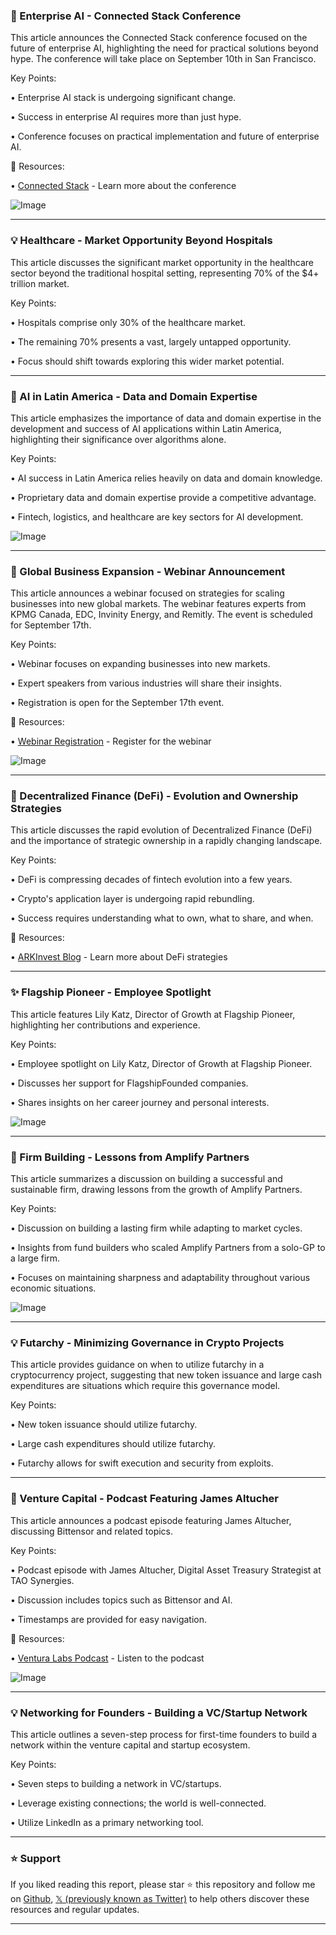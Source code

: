 ### 🚀 Enterprise AI - Connected Stack Conference

This article announces the Connected Stack conference focused on the future of enterprise AI, highlighting the need for practical solutions beyond hype.  The conference will take place on September 10th in San Francisco.

Key Points:

• Enterprise AI stack is undergoing significant change.


• Success in enterprise AI requires more than just hype.


• Conference focuses on practical implementation and future of enterprise AI.


🔗 Resources:

• [Connected Stack](http://connectedstack.ai) - Learn more about the conference


![Image](https://pbs.twimg.com/media/GzYmXPha4AIDBUO?format=jpg&name=small)

---
### 💡 Healthcare - Market Opportunity Beyond Hospitals

This article discusses the significant market opportunity in the healthcare sector beyond the traditional hospital setting, representing 70% of the $4+ trillion market.

Key Points:

• Hospitals comprise only 30% of the healthcare market.


• The remaining 70% presents a vast, largely untapped opportunity.


•  Focus should shift towards exploring this wider market potential.


---
### 🤖 AI in Latin America - Data and Domain Expertise

This article emphasizes the importance of data and domain expertise in the development and success of AI applications within Latin America, highlighting their significance over algorithms alone.

Key Points:

•  AI success in Latin America relies heavily on data and domain knowledge.


• Proprietary data and domain expertise provide a competitive advantage.


• Fintech, logistics, and healthcare are key sectors for AI development.


![Image](https://pbs.twimg.com/media/GzYWpyvWkAAshTo?format=jpg&name=small)

---
### 🚀 Global Business Expansion - Webinar Announcement

This article announces a webinar focused on strategies for scaling businesses into new global markets. The webinar features experts from KPMG Canada, EDC, Invinity Energy, and Remitly.  The event is scheduled for September 17th.

Key Points:

• Webinar focuses on expanding businesses into new markets.


• Expert speakers from various industries will share their insights.


• Registration is open for the September 17th event.


🔗 Resources:

• [Webinar Registration](https://bit.ly/3XXabc1?utm_campaign=ScaleupAcademy&utm_source=twitter&utm_medium=social&utm_content=link) - Register for the webinar


![Image](https://pbs.twimg.com/media/GzYWgp0XwAEoj-Q?format=jpg&name=small)

---
### 🤖 Decentralized Finance (DeFi) - Evolution and Ownership Strategies

This article discusses the rapid evolution of Decentralized Finance (DeFi) and the importance of strategic ownership in a rapidly changing landscape.

Key Points:

• DeFi is compressing decades of fintech evolution into a few years.


• Crypto's application layer is undergoing rapid rebundling.


• Success requires understanding what to own, what to share, and when.


🔗 Resources:

• [ARKInvest Blog](https://t.co/mlrzNHJDCX) - Learn more about DeFi strategies


---
### ✨ Flagship Pioneer - Employee Spotlight

This article features Lily Katz, Director of Growth at Flagship Pioneer, highlighting her contributions and experience.

Key Points:

• Employee spotlight on Lily Katz, Director of Growth at Flagship Pioneer.


• Discusses her support for FlagshipFounded companies.


• Shares insights on her career journey and personal interests.



![Image](https://pbs.twimg.com/amplify_video_thumb/1960743080916561921/img/S-KGftqqMwOxZ5F9.jpg)

---
### 🤖 Firm Building - Lessons from Amplify Partners

This article summarizes a discussion on building a successful and sustainable firm, drawing lessons from the growth of Amplify Partners.

Key Points:

• Discussion on building a lasting firm while adapting to market cycles.


• Insights from fund builders who scaled Amplify Partners from a solo-GP to a large firm.


• Focuses on maintaining sharpness and adaptability throughout various economic situations.


![Image](https://pbs.twimg.com/media/GzX0agGa4AM3IRy?format=jpg&name=small)

---
### 💡 Futarchy - Minimizing Governance in Crypto Projects

This article provides guidance on when to utilize futarchy in a cryptocurrency project, suggesting that new token issuance and large cash expenditures are situations which require this governance model.

Key Points:

• New token issuance should utilize futarchy.


• Large cash expenditures should utilize futarchy.


• Futarchy allows for swift execution and security from exploits.


---
### 🚀 Venture Capital - Podcast Featuring James Altucher

This article announces a podcast episode featuring James Altucher, discussing Bittensor and related topics.

Key Points:

• Podcast episode with James Altucher, Digital Asset Treasury Strategist at TAO Synergies.


• Discussion includes topics such as Bittensor and AI.


• Timestamps are provided for easy navigation.


🔗 Resources:

• [Ventura Labs Podcast](https://t.co/k8F26KMrng) - Listen to the podcast


![Image](https://pbs.twimg.com/amplify_video_thumb/1960722676277731328/img/L9-fcwAas90euB4p.jpg)

---
### 💡 Networking for Founders - Building a VC/Startup Network

This article outlines a seven-step process for first-time founders to build a network within the venture capital and startup ecosystem.

Key Points:

• Seven steps to building a network in VC/startups.


• Leverage existing connections; the world is well-connected.


• Utilize LinkedIn as a primary networking tool.


---

### ⭐️ Support

If you liked reading this report, please star ⭐️ this repository and follow me on [Github](https://github.com/Drix10), [𝕏 (previously known as Twitter)](https://x.com/DRIX_10_) to help others discover these resources and regular updates.

---